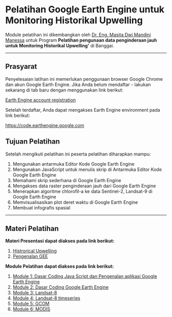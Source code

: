# Pelatihan Google Earth Engine untuk Monitoring Historikal Upwelling
Module pelatihan ini dikembangkan oleh [Dr. Eng. Masita Dwi Mandini Manessa](https://www.linkedin.com/in/masita-dwi-mandini-manessa-93b155170/) untuk Program **Pelatihan pengunaan data penginderaan jauh untuk Monitoring Historikal Upwelling'** di Banggai. 

--------------

## Prasyarat

Penyelesaian latihan ini memerlukan penggunaan browser Google Chrome dan akun Google Earth Engine. Jika Anda belum mendaftar - lakukan sekarang di tab baru dengan menggunakan link berikut:

[Earth Engine account registration](https://signup.earthengine.google.com/)

Setelah terdaftar, Anda dapat mengakses Earth Engine environment pada link berikut:

https://code.earthengine.google.com


## Tujuan Pelatihan

Setelah mengikuti pelatihan ini peserta pelatihan diharapkan mampu: 
1. Mengunakan antarmuka Editor Kode Google Earth Engine
2. Mengunakan JavaScript untuk menulis skrip di Antarmuka Editor Kode Google Earth Engine
3. Memahami skrip sederhana di Google Earth Engine
4. Mengakses data raster penginderaan jauh dari Google Earth Engine
5. Menerapkan algoritme chlorofil-a ke data Sentinel-2, Landsat-9 di Google Earth Engine
6. Memvisualisasikan plot deret waktu di Google Earth Engine
7. Membuat infografis spasial
-------------

## Materi Pelatihan


**Materi Presentasi dapat diakses pada link berikut:**

1. [Histrorical Upwelling](https://github.com/manessa-md/BUDEE/blob/main/Materi/MDMM-Pemantauan%20Historical%20Upwelling%20Menggunakan%20Data%20Penginderaan%20Jauh.pdf)
2. [Pengenalan GEE](https://github.com/manessa-md/UNODC-PAPUA-EE-2022.github.io/blob/main/Presentasi/03_GEE%20Indonesia%20hands-on%202022.pdf)


**Module Pelatihan dapat diakses pada link berikut:**

1. [Module 1: Dasar Coding Java Script dan Pengenalan aplikasi Google Earth Engine](https://github.com/manessa-md/BUDEE/blob/main/Module01.md)
2. [Module 2: Dasar Coding Google Earth Engine](https://github.com/manessa-md/BUDEE/blob/main/Materi/Beginner's%20Cookbook.md)
3. [Module 3: Landsat-8](https://github.com/manessa-md/BUDEE/blob/main/Module02.md)
4. [Module 4: Landsat-8 timeseries](https://github.com/manessa-md/BUDEE/blob/main/Module04.md)
5. [Module 5: GCOM](https://github.com/manessa-md/BUDEE/blob/main/Module05.md)
6. [Module 6: MODIS](https://github.com/manessa-md/BUDEE/blob/main/Module06.md)
